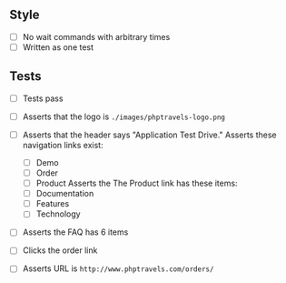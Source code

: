 ## Style

* [ ] No wait commands with arbitrary times
* [ ] Written as one test

## Tests

* [ ] Tests pass
* [ ] Asserts that the logo is `./images/phptravels-logo.png`
* [ ] Asserts that the header says "Application Test Drive."
Asserts these navigation links exist:
    * [ ] Demo
    * [ ] Order
    * [ ] Product
Asserts the The Product link has these items:
    * [ ] Documentation
    * [ ] Features
    * [ ] Technology
* [ ] Asserts the FAQ has 6 items
* [ ] Clicks the order link
* [ ] Asserts URL is `http://www.phptravels.com/orders/`

